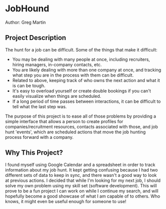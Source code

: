 # JobHound
Author: Greg Martin

## Project Description
The hunt for a job can be difficult. Some of the things that make it difficult:
* You may be dealing with many people at once, including recruiters, hiring managers, in-company contacts, etc.
* You are likely dealing with more than one company at once, and tracking what step you are in the process with them can be difficult.
* Related to above, keeping track of who owns the next action and what it is can be tough.
* It's easy to overload yourself or create double bookings if you can't easily visualize when things are scheduled.
* If a long period of time passes between interactions, it can be difficult to tell what the last step was.

The purpose of this project is to ease all of those problems by providing a simple interface that allows a person to create profiles for companies/recruitment resources, contacts associated with those, and job hunt 'events', which are scheduled actions that move the job hunting process forward with a company.

## Why This Project?
I found myself using Google Calendar and a spreadsheet in order to track information about my job hunt. It kept getting confusing because I had two different sets of data to keep in sync, and there wasn't a good way to look at previous actions. I decided that while I'm looking for my next job, I should solve my own problem using my skill set (software development). This will prove to be a fun project I can work on while I continue my search, and will hopefully become a good showcase of what I am capable of to others. Who knows, it might even be useful enough for someone to use!
